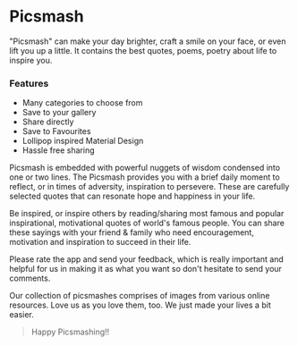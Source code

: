 # Picsmash

"Picsmash" can make your day brighter, craft a smile on your face, or even lift you up a little.
It contains the best quotes, poems, poetry about life to inspire you.

### Features
- Many categories to choose from
- Save to your gallery
- Share directly
- Save to Favourites
- Lollipop inspired Material Design
- Hassle free sharing

Picsmash is embedded with powerful nuggets of wisdom condensed into one or two lines. The Picsmash provides you with a brief daily moment to reflect, or in times of adversity, inspiration to persevere. These are carefully selected quotes that can resonate hope and happiness in your life.

Be inspired, or inspire others by reading/sharing most famous and popular inspirational, motivational quotes of world's famous people. You can share these sayings with your friend & family who need encouragement, motivation and inspiration to succeed in their life.

Please rate the app and send your feedback, which is really important and helpful for us in making it as what you want so don't hesitate to send your comments.

Our collection of picsmashes comprises of images from various online resources. Love us as you love them, too.
We just made your lives a bit easier.

>Happy Picsmashing!!
